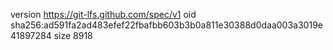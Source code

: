 version https://git-lfs.github.com/spec/v1
oid sha256:ad591fa2ad483efef22fbafbb603b3b0a811e30388d0daa003a3019e41897284
size 8918
